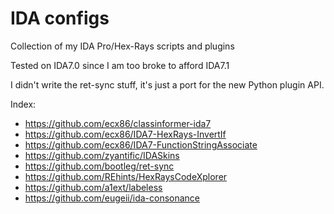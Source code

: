 # IDA configs
Collection of my IDA Pro/Hex-Rays scripts and plugins

Tested on IDA7.0 since I am too broke to afford IDA7.1

I didn't write the ret-sync stuff, it's just a port for the new Python plugin API.

Index:
 - https://github.com/ecx86/classinformer-ida7
 - https://github.com/ecx86/IDA7-HexRays-InvertIf
 - https://github.com/ecx86/IDA7-FunctionStringAssociate
 - https://github.com/zyantific/IDASkins
 - https://github.com/bootleg/ret-sync
 - https://github.com/REhints/HexRaysCodeXplorer
 - https://github.com/a1ext/labeless
 - https://github.com/eugeii/ida-consonance
